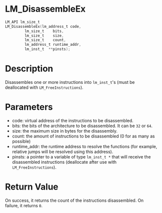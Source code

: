 # LM_DisassembleEx

```c
LM_API lm_size_t
LM_DisassembleEx(lm_address_t code,
         lm_size_t    bits,
         lm_size_t    size,
         lm_size_t    count,
         lm_address_t runtime_addr,
         lm_inst_t  **pinsts);
```

# Description

Disassembles one or more instructions into `lm_inst_t`'s (must be deallocated with `LM_FreeInstructions`).

# Parameters

- code: virtual address of the instructions to be disassembled.
- bits: the bits of the architecture to be disassembled. It can be `32` or `64`.
- size: the maximum size in bytes for the disassembly.
- count: the amount of instructions to be disassembled (0 for as many as possible)
- runtime_addr: the runtime address to resolve the functions (for example, relative jumps will be resolved using this address).
- pinsts: a pointer to a variable of type `lm_inst_t *` that will receive the disassembled instructions (deallocate after use with `LM_FreeInstructions`).

# Return Value

On success, it returns the count of the instructions disassembled. On failure, it returns `0`.

